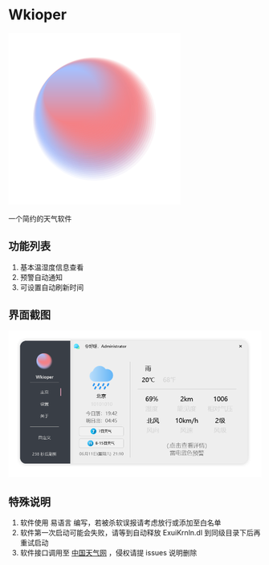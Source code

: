 # Wkioper

<img src="https://github.com/vvmcat/Wkioper/blob/main/Icon.png?raw=true" style="zoom: 67%;" />

一个简约的天气软件

## 功能列表

1. 基本温湿度信息查看
2. 预警自动通知
3. 可设置自动刷新时间

## 界面截图

![](https://github.com/vvmcat/Wkioper/blob/main/Main.png?raw=true)

## 特殊说明

1. 软件使用 易语言 编写，若被杀软误报请考虑放行或添加至白名单
2. 软件第一次启动可能会失败，请等到自动释放 ExuiKrnln.dl 到同级目录下后再重试启动
3. 软件接口调用至 [中国天气网](https://www.weather.com.cn) ，侵权请提 issues 说明删除

